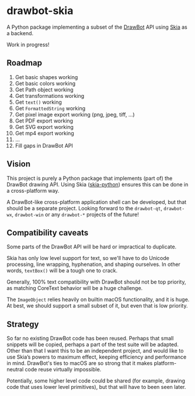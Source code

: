 # drawbot-skia

A Python package implementing a subset of the [DrawBot](https://www.drawbot.com) API using [Skia](https://skia.org/) as a backend.

Work in progress!

## Roadmap

1. Get basic shapes working
1. Get basic colors working
1. Get Path object working
1. Get transformations working
1. Get `text()` working
1. Get `FormattedString` working
1. Get pixel image export working (png, jpeg, tiff, ...)
1. Get PDF export working
1. Get SVG export working
1. Get mp4 export working
1. ...
1. Fill gaps in DrawBot API

## Vision

This project is purely a Python package that implements (part of) the DrawBot drawing API. Using Skia ([skia-python](https://github.com/kyamagu/skia-python)) ensures this can be done in a cross-platform way.

A DrawBot-like cross-platform application shell can be developed, but that should be a separate project. Looking forward to the `drawbot-qt`, `drawbot-wx`, `drawbot-win` or any `drawbot-*` projects of the future!

## Compatibility caveats

Some parts of the DrawBot API will be hard or impractical to duplicate.

Skia has only low level support for text, so we'll have to do Unicode processing, line wrapping, hyphenation, and shaping ourselves. In other words, `textBox()` will be a tough one to crack.

Generally, 100% text compatibility with DrawBot should not be top priority, as matching CoreText behavior will be a huge challenge.

The `ImageObject` relies heavily on builtin macOS functionality, and it is huge. At best, we should support a small subset of it, but even that is low priority.

## Strategy

So far no existing DrawBot code has been reused. Perhaps that small snippets will be copied, perhaps a part of the test suite will be adapted. Other than that I want this to be an independent project, and would like to use Skia’s powers to maximum effect, keeping efficiency and performance in mind. DrawBot's ties to macOS are so strong that it makes platform-neutral code reuse virtually impossible.

Potentially, some higher level code could be shared (for example, drawing code that uses lower level primitives), but that will have to been seen later.
